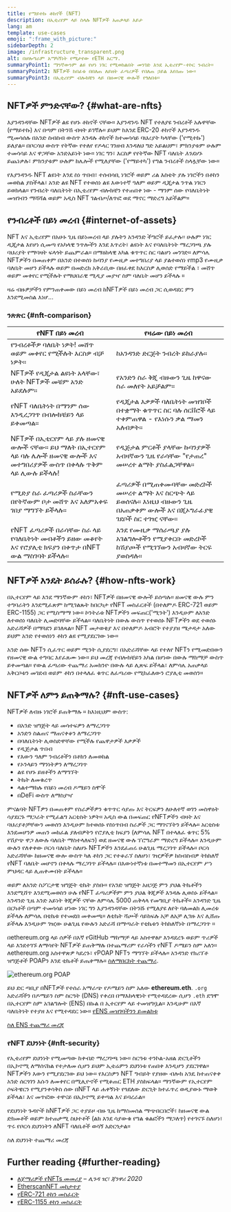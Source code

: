 ```yaml
---
title: የማይተኩ ቶከኖች (NFT)
description: በኢቲሪየም ላይ ስላሉ NFTዎች አጠቃላይ እይታ
lang: am
template: use-cases
emoji: ":frame_with_picture:"
sidebarDepth: 2
image: /infrastructure_transparent.png
alt: በሆሎግራም አማካኝነት የሚታየው የETH አርማ.
summaryPoint1: ማንኛውንም ልዩ የሆነ ነገር የሚወከልበት መንገድ እንደ ኢቴሪየም-ተኮር ንብረት።
summaryPoint2: NFTዎች ከበፊቱ በበለጠ ለይዘት ፈጣሪዎች የበለጠ ኃይል እየሰጡ ነው።
summaryPoint3: በኢቲሪየም ብሎክቼን ላይ በዘመናዊ ውሎች የጎለበቱ።
---
```


## NFTዎች ምንድናቸው? {#what-are-nfts}

እያንዳንዳቸው NFTዎች ልዩ የሆኑ ቶከኖች ናቸው። እያንዳንዱ NFT የተለያዩ ንብረቶች አሉዋቸው (የማይተኩ) እና በጣም በትንሽ ብዛት ይገኛሉ። ይህም ከእንደ ERC-20 ቶከኖች እያንዳንዱ ሚመሳሰሉ በአንድ ስብስብ ውስጥ እንዳሉ ቶከኖች ከተመሳሳይ ባህሪያት ካላቸው ('የሚተኩ') ይለያል። በቦርሳህ ውስጥ የትኛው የተለየ የዶላር ገንዘብ እንዳለህ ግድ አይልህም፣ ምክንያቱም ሁሉም ተመሳሳይ እና ዋጋቸው አንድአይነት ነው። ነገር ግን፣ እርስዎ የየትኛው NFT ባለቤት _እንደሆኑ_ ይጨነቃሉ፣ ምክንያቱም ሁሉም ከሌሎች የሚለያቸው ('የማይተካ') የግል ንብረቶች ስላሏቸው ነው።

የእያንዳንዱ NFT ልዩነት እንደ ስነ ጥበብ፣ ተሰብሳቢ ነገሮች ወይም ሪል እስቴት ያሉ ነገሮችን በቶከን መወከል ያስችላል፣ አንድ ልዩ NFT የተወሰነ ልዩ እውነተኛ ዓለም ወይም ዲጂታል ንጥል ነገርን ይወክላል። የንብረት ባለቤትነት በኢቲሪየም ብሎክቼን የተጠበቀ ነው - ማንም ሰው የባለቤትነት መዝገብን ማሻሻል ወይም አዲስ NFT ገልብጦ/ለጥፎ ወደ ማኖር ማድረግ አይችልም።

<YouTube id="Xdkkux6OxfM" />

## የንብረቶች በይነ መረብ {#internet-of-assets}

NFT እና ኢቲሪየም በአሁኑ ጊዜ በይነመረብ ላይ ያሉትን አንዳንድ ችግሮች ይፈታሉ፡፡ ሁሉም ነገር ዲጂታል እየሆነ ሲመጣ የአካላዊ ንጥሎችን እንደ እጥረት፣ ልዩነት እና የባለቤትነት ማረጋገጫ ያሉ ባህሪያት የማባዛት ፍላጎት ይጨምራል። በማዕከላዊ አካል ቁጥጥር ስር ባልሆነ መንገድ። ለምሳሌ NFTዎችን በመጠቀም በአንድ በተወሰነ ኩባንያ የሙዚቃ መተግበሪያ ላይ ያልተወሰነ የmp3 የሙዚቃ ባለቤት መሆን ይችላሉ ወይም በመድረክ አቅራቢው በዘፈቀደ ከእርስዎ ሊወሰድ የማይችል ፣ መሸጥ ወይም መቀየር የሚችሉት የማህበራዊ ሚዲያ መያዣ ስም ባለቤት መሆን ይችላሉ ።

ዛሬ ብዙዎቻችን የምንጠቀመው በይነ መረብ ከNFTዎች በይነ መረብ ጋር ሲወዳደር ምን እንደሚመስል እነሆ...

### ንጽጽር {#nft-comparison}

| የNFT በይነ መረብ                                                                                            | የዛሬው በይነ መረብ                                                                                         |
| ------------------------------------------------------------------------------------------------------- | ---------------------------------------------------------------------------------------------------- |
| የንብረቶችዎ ባለቤት ነዎት! መሸጥ ወይም መቀየር የሚችሉት እርስዎ ብቻ ነዎት።                                                       | ከአንዳንድ ድርጅት ንብረት ይከራያሉ።                                                                              |
| NFTዎች የዲጂታል ልዩነት አላቸው፣ ሁለት NFTዎች መቼም አንድ አይደሉም።                                                         | የአንድን ስራ ቅጂ ብዙውን ጊዜ ከዋናው ስራ መለየት አይቻልም።                                                              |
| የNFT ባለቤትነት በማንም ሰው እንዲረጋገጥ በብሎክቼይን ላይ ይቀመጣል።                                                           | የዲጂታል እቃዎች ባለቤትነት መዝገቦች በተቋማት ቁጥጥር ስር ባሉ ሰርቨሮች ላይ ተቀምጠዋል - የእነሱን ቃል ማመን አለብዎት።                       |
| NFTዎች በኢቲርየም ላይ ያሉ ዘመናዊ ውሎች ናቸው። ይህ ማለት በኢተርየም ላይ ባሉ ሌሎች ዘመናዊ ውሎች እና መተግበሪያዎች ውስጥ በቀላሉ ጥቅም ላይ ሊውሉ ይችላሉ! | የዲጅታል ምርቶች ያላቸው ኩባንያዎች አብዛኛውን ጊዜ የራሳቸው "የታጠረ" መሠረተ ልማት ያስፈልጋቸዋል።                                     |
| የሚድያ ስራ ፈጣሪዎች ስራቸውን በየትኛውም ቦታ መሸጥ እና አለምአቀፍ ገበያ ማግኘት ይችላሉ።                                              | ፈጣሪዎች በሚጠቀሙባቸው መድረኮች መሠረተ ልማት እና ስርጭት ላይ ይወሰናሉ። እነዚህ ብዙውን ጊዜ በአጠቃቀም ውሎች እና በጂኦግራፊያዊ ገደቦች ስር ተገዢ ናቸው። |
| የNFT ፈጣሪዎች በራሳቸው ስራ ላይ የባለቤትነት መብቶችን ይዘው መቆየት እና የሮያሊቲ ክፍያን በቀጥታ በNFT ውል ማስገባት ይችላሉ።                    | እንደ የሙዚቃ ማሰራጫያ ያሉ አገልግሎቶችን የሚያቀርቡ መድረኮች ከሽያጮች የሚገኘውን አብዛኛው ትርፍ ያወስዳሉ።                                |

## NFTዎች እንዴት ይሰራሉ? {#how-nfts-work}

በኢተርየም ላይ እንደ ማንኛውም ቶከን፣ NFTዎች በዘመናዊ ውሎች ይሰጣሉ። ዘመናዊ ውሉ ምን ተግባራትን እንደሚፈጽም ከሚገልጹት ከበርካታ የNFT መስፈርቶች (በተለምዶ ERC-721 ወይም ERC-1155) ጋር የሚስማማ ነው። ኮንትራቱ NFTዎችን መፍጠር('ሚንት') እንዲሁም ለአንድ ለተወሰነ ባለቤት ሊመድባቸው ይችላል። ባለቤትነት በውሉ ውስጥ የተወሰኑ NFTዎችን ወደ ተወሰኑ አድራሻዎች በማጓደን ይገለጻል። NFT መታወቂያ እና በተለምዶ አብሮት የተያያዘ ሜታዳታ አለው ይህም አንድ የተወሰነን ቶከን ልዩ የሚያደርገው ነው።

አንድ ሰው NFTን ሲፈጥር ወይም ሚንት ሲያደርግ፣ በአድራሻቸው ላይ የተለየ NFTን የሚመድበውን የዘመናዊ ውል ተግባር እየፈጸሙ ነው። ይህ መረጃ የብሎክቼይን አካል በሆነው በውሉ ማከማቻ ውስጥ ይቀመጣል። የውል ፈጣሪው ተጨማሪ አመክንዮ በውሉ ላይ ሊጽፍ ይችላል፣ ለምሳሌ አጠቃላይ አቅርቦቱን መገደብ ወይም ቶከን በተላለፈ ቁጥር ለፈጣሪው የሚከፈለውን ሮያሊቲ መወሰን።

## NFTዎች ለምን ይጠቅማሉ? {#nft-use-cases}

NFTዎች ለብዙ ነገሮች ይጠቅማሉ ። ከእነዚህም ውስጥ:

- በአንድ ዝግጅት ላይ መሳተፍዎን ለማረጋገጥ
- አንድን ስልጠና ማጠናቀቆን ለማረጋገጥ
- በባለቤትነት ሊወስድዋቸው የሚችሉ የጨዋታዎች እቃዎች
- የዲጅታል ጥበብ
- የእውን ዓለም ንብረቶችን በቶክን ለመወከል
- የኦንላይን ማንነትዎን ለማረጋገጥ
- ልዩ የሆኑ ይዘቶችን ለማግኘት
- ትኬት ለመቁረጥ
- ላልተማከሉ የበይነ መረብ ዶሜይን ስሞች
- በDeFi ውስጥ ለማስያዣ

ምናልባት NFTዎን በመጠቀም የስራዎችዎን ቁጥጥር ሳያጡ እና ትርፍዎን ለሁለተኛ ወገን መስዋዕት ሳያደርጉ ማጋራት የሚፈልግ አርቲስት ነዎት። አዲስ ውል በመፍጠር የNFTዎችን ብዛት እና ባህሪያቶቻቸውን መወሰን እንዲሁም ክተወሰኑ የስነጥበብ ስራዎች ጋር ማገናኘትን ይችላሉ። አርቲስቱ እንደመሆንዎ መጠን መከፈል ያለብዎትን የሮያሊቲ ክፍያን (ለምሳሌ NFT በተላለፈ ቁጥር 5% የሽያጭ ዋጋ ለውሉ ባለቤት ማስተላለፍን) ወደ ዘመናዊ ውሉ ፕሮግራም ማድረግ ይችላሉ። እንዲሁም ውሉን የለቀቀው ቦርሳ ባለቤት ስለሆኑ NFTዎችን እንደፈጠሩ ሁልጊዜ ማረጋገጥ ይችላሉ። ቦርሳ አድራሻቸው ከዘመናዊ ውሎ ውስጥ ካለ ቶከን ጋር የተቆራኘ ስለሆነ፣ ገዢዎችዎ ከስብስብዎ ትክክለኛ የNFT ባለቤት መሆኖን በቀላሉ ማረጋገጥ ይችላሉ። በእውነተኛነቱ በመተማመን በኢተርየም ሥነ ምህዳር ላይ ሊጠቀሙበት ይችላሉ።

ወይም ለአንድ ስፖርታዊ ዝግጅት ቲኬት ያስቡ። የአንድ ዝግጅት አዘጋጅ ምን ያህል ትኬቶችን እንደሚሸጥ እንደሚመወስን ሁሉ የNFT ፈጣሪዎችም ምን ያህል ቅጂዎች እንዳሉ ሊወስኑ ይችላል። አንዳንድ ጊዜ አንድ አይነት ቅጂዎች ናቸው ለምሳሌ 5000 ጠቅላላ የመግቢያ ትኬቶች። አንዳንድ ጊዜ በርካቶች በጣም ተመሳሳይ ሆነው ነገር ግን እያንዳንዳቸው በትንሹ የሚለያዩ ለየት ባለመልክ ሊመረቱ ይችላሉ ለምሳሌ በቲኬቱ የተመደበ መቀመጫ። ለቲኬት ሻጮች ሳይከፍሉ አቻ ለአቻ ሊገዙ እና ሊሸጡ ይችላሉ እንዲሁም ገዢው ሁልጊዜ የውሉን አድራሻ በማጣራት የቲኬቱን ትክክለኛነት በማረጋገጥ ።

በethereum.org ላይ ሰዎች በእኛ የGitHub ማከማቻ ላይ አስተዋፅዖ እንዳደረጉ ወይም ጥሪዎች ላይ እንደተገኙ ለማሳየት NFTዎች ይጠቅማሉ በተጨማሪም የራሳችን የNFT ዶሜይን ስም አለን። ለethereum.org አስተዋጽዎ ካደረጉ፣ የPOAP NFTን ማግኘት ይችላሉ። አንዳንድ የክሪፕቶ ዝግጅቶች POAPን እንደ ቲኬቶች ይጤቀማሉ። [ስለማበርከት ተጨማሪ](/contributing/#poap).

![ethereum.org POAP](./poap.png)

ይህ ድር ጣቢያ በNFTዎች የተሰራ አማራጭ የዶሜይን ስም አለው **ethereum.eth**. `.org` አድራሻችን በዶሜይን ስም ስርዓት (DNS) የቀረበ በማእከላዊነት የሚተዳደረው ሲሆን `.eth` ደግሞ በኢተርየም ስም አገልግሎት (ENS) በኩል በ ኢተርየም ላይ ተመዝግቧል። እንዲሁም በእኛ ባለቤትነት የተያዘ እና የሚተዳደር ነው። [የENS መዝገባችንን ይመልከቱ](https://app.ens.domains/name/ethereum.eth)

[ስለ ENS ተጨማሪ መረጃ](https://app.ens.domains)

<Divider />

### የNFT ደህንነት {#nft-security}

የኢቴሪየም ደህንነት የሚመጣው ከቀብድ ማረጋገጫ ነው። ስርዓቱ ተንኮል-አዘል ድርጊቶችን በኢኮኖሚ ለማሰናከል የተታለመ ሲሆን ይህም ኢቴሬምን ደህንነቱ የጠበቀ እንዲሆን ያደርገዋል። NFTዎችን እውን የሚያደርገው ይህ ነው። የእርስዎን NFT ግብይት የያዘው ብሎክ አንዴ ከተጠናቀቀ አንድ ሰርጎገን እሱን ለመቀየር በሚሊዮኖች የሚቆጠር ETH ያስከፍላል። ማንኛውም የኢተርየም ሶፍትዌርን የሚያንቀሳቅስ ሰው በNFT ላይ ሐቀኝነት የጎደለው ድርጊት ክተፈጥረ ወዲያውኑ ማወቅ ይችላል፣ እና መጥፎው ተዋናይ በኢኮኖሚ ይቀጣል እና ይባረራል።

የደህንነት ጉዳዮች ከNFTዎች ጋር ተያይዞ ብዙ ጊዜ ከማስመሰል ማጭበርበሮች፣ ከዘመናዊ ውል ድክመቶች ወይም ከተጠቃሚ ስህተቶች (ልክ እንደ ሳያውቁ የግል ቁልፎችን ማጋለጥ) የተገናኙ ስለሆነ፣ ጥሩ የቦርሳ ደህንነትን ለNFT ባለቤቶች ወሳኝ አድርጎታል።

<ButtonLink to="/security/">
  ስለ ደህንነት ተጨማሪ መረጃ
</ButtonLink>

## Further reading {#further-reading}

- [ለጀማሪዎች የNFTs መመሪያ](https://linda.mirror.xyz/df649d61efb92c910464a4e74ae213c4cab150b9cbcc4b7fb6090fc77881a95d) – _ሊንዳ ዢ፣ ጃንዋሪ 2020_
- [EtherscanNFT መከታተያ](https://etherscan.io/nft-top-contracts)
- [የERC-721 ቶከን መስፈርት](/developers/docs/standards/tokens/erc-721/)
- [የERC-1155 ቶከን መስፈርት](/developers/docs/standards/tokens/erc-1155/)

<Divider />

<QuizWidget quizKey="nfts" />
